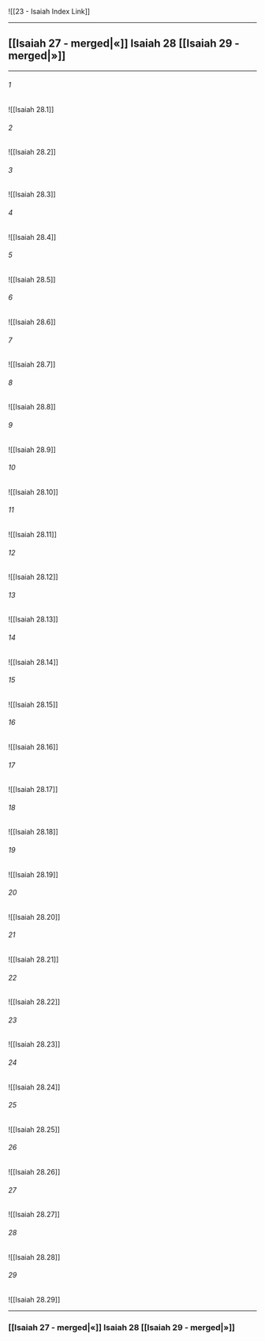 ![[23 - Isaiah Index Link]]

---
##  [[Isaiah 27 - merged|«]] Isaiah 28 [[Isaiah 29 - merged|»]]

---

###### 1
![[Isaiah 28.1]] 

###### 2
![[Isaiah 28.2]] 

###### 3
![[Isaiah 28.3]] 

###### 4
![[Isaiah 28.4]]

###### 5 
![[Isaiah 28.5]] 

###### 6
![[Isaiah 28.6]] 

###### 7
![[Isaiah 28.7]] 

###### 8
![[Isaiah 28.8]] 

###### 9
![[Isaiah 28.9]] 

###### 10
![[Isaiah 28.10]] 

###### 11
![[Isaiah 28.11]] 

###### 12
![[Isaiah 28.12]]

###### 13
![[Isaiah 28.13]] 

###### 14
![[Isaiah 28.14]] 

###### 15
![[Isaiah 28.15]]

###### 16
![[Isaiah 28.16]] 

###### 17
![[Isaiah 28.17]]

###### 18
![[Isaiah 28.18]] 

###### 19
![[Isaiah 28.19]] 

###### 20
![[Isaiah 28.20]]

###### 21
![[Isaiah 28.21]] 

###### 22
![[Isaiah 28.22]] 

###### 23
![[Isaiah 28.23]]

###### 24
![[Isaiah 28.24]] 

###### 25
![[Isaiah 28.25]]

###### 26
![[Isaiah 28.26]] 

###### 27
![[Isaiah 28.27]] 

###### 28
![[Isaiah 28.28]]

###### 29
![[Isaiah 28.29]] 


---
###  [[Isaiah 27 - merged|«]] Isaiah 28 [[Isaiah 29 - merged|»]]